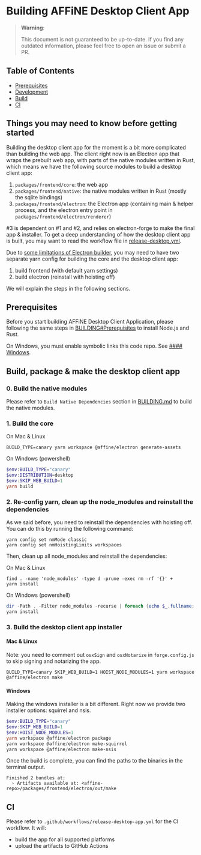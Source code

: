 # Building AFFiNE Desktop Client App

> **Warning**:
>
> This document is not guaranteed to be up-to-date.
> If you find any outdated information, please feel free to open an issue or submit a PR.

## Table of Contents

- [Prerequisites](#prerequisites)
- [Development](#development)
- [Build](#build)
- [CI](#ci)

## Things you may need to know before getting started

Building the desktop client app for the moment is a bit more complicated than building the web app. The client right now is an Electron app that wraps the prebuilt web app, with parts of the native modules written in Rust, which means we have the following source modules to build a desktop client app:

1. `packages/frontend/core`: the web app
2. `packages/frontend/native`: the native modules written in Rust (mostly the sqlite bindings)
3. `packages/frontend/electron`: the Electron app (containing main & helper process, and the electron entry point in `packages/frontend/electron/renderer`)

#3 is dependent on #1 and #2, and relies on electron-forge to make the final app & installer. To get a deep understanding of how the desktop client app is built, you may want to read the workflow file in [release-desktop.yml](/.github/workflows/release-desktop.yml).

Due to [some limitations of Electron builder](https://github.com/yarnpkg/berry/issues/4804), you may need to have two separate yarn config for building the core and the desktop client app:

1. build frontend (with default yarn settings)
2. build electron (reinstall with hoisting off)

We will explain the steps in the following sections.

## Prerequisites

Before you start building AFFiNE Desktop Client Application, please following the same steps in [BUILDING#Prerequisites](./BUILDING.md#prerequisites) to install Node.js and Rust.

On Windows, you must enable symbolic links this code repo. See [#### Windows](./BUILDING.md#Windows).

## Build, package & make the desktop client app

### 0. Build the native modules

Please refer to `Build Native Dependencies` section in [BUILDING.md](./BUILDING.md#Build-Native-Dependencies) to build the native modules.

### 1. Build the core

On Mac & Linux

```shell
BUILD_TYPE=canary yarn workspace @affine/electron generate-assets
```

On Windows (powershell)

```powershell
$env:BUILD_TYPE="canary"
$env:DISTRIBUTION=desktop
$env:SKIP_WEB_BUILD=1
yarn build
```

### 2. Re-config yarn, clean up the node_modules and reinstall the dependencies

As we said before, you need to reinstall the dependencies with hoisting off. You can do this by running the following command:

```shell
yarn config set nmMode classic
yarn config set nmHoistingLimits workspaces
```

Then, clean up all node_modules and reinstall the dependencies:

On Mac & Linux

```shell
find . -name 'node_modules' -type d -prune -exec rm -rf '{}' +
yarn install
```

On Windows (powershell)

```powershell
dir -Path . -Filter node_modules -recurse | foreach {echo $_.fullname; rm -r -Force $_.fullname}
yarn install
```

### 3. Build the desktop client app installer

#### Mac & Linux

Note: you need to comment out `osxSign` and `osxNotarize` in `forge.config.js` to skip signing and notarizing the app.

```shell
BUILD_TYPE=canary SKIP_WEB_BUILD=1 HOIST_NODE_MODULES=1 yarn workspace @affine/electron make
```

#### Windows

Making the windows installer is a bit different. Right now we provide two installer options: squirrel and nsis.

```powershell
$env:BUILD_TYPE="canary"
$env:SKIP_WEB_BUILD=1
$env:HOIST_NODE_MODULES=1
yarn workspace @affine/electron package
yarn workspace @affine/electron make-squirrel
yarn workspace @affine/electron make-nsis
```

Once the build is complete, you can find the paths to the binaries in the terminal output.

```
Finished 2 bundles at:
  › Artifacts available at: <affine-repo>/packages/frontend/electron/out/make
```

## CI

Please refer to `.github/workflows/release-desktop-app.yml` for the CI workflow. It will:

- build the app for all supported platforms
- upload the artifacts to GitHub Actions
